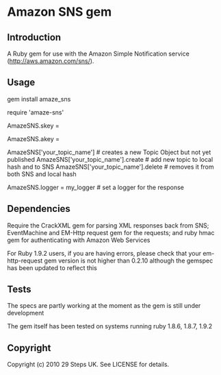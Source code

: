 Amazon SNS gem
==============

Introduction
---------

A Ruby gem for use with the Amazon Simple Notification service (http://aws.amazon.com/sns/).

Usage
---------------

gem install amaze_sns

require 'amaze-sns'

AmazeSNS.skey = <your amazon aws secret key>

AmazeSNS.akey = <your amazon aws access key>

AmazeSNS['your_topic_name'] # creates a new Topic Object but not yet published
AmazeSNS['your_topic_name'].create # add new topic to local hash and to SNS
AmazeSNS['your_topic_name'].delete # removes it from both SNS and local hash

AmazeSNS.logger = my_logger # set a logger for the response

Dependencies
---------------

Require the CrackXML gem for parsing XML responses back from SNS; EventMachine
and EM-Http request gem for the requests; and ruby hmac gem for authenticating with Amazon Web Services

For Ruby 1.9.2 users, if you are having errors, please check that your em-http-request gem version is not
higher than 0.2.10 although the gemspec has been updated to reflect this


Tests
---------------
The specs are partly working at the moment as the gem is still under development

The gem itself has been tested on systems running ruby 1.8.6, 1.8.7, 1.9.2



Copyright
---------

Copyright (c) 2010 29 Steps UK. See LICENSE for details.